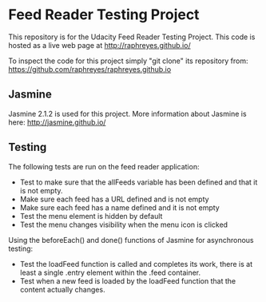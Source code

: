 # Feed Reader Testing Project

This repository is for the Udacity Feed Reader Testing Project. This code is hosted as a live web page at http://raphreyes.github.io/

To inspect the code for this project simply "git clone" its repository from: https://github.com/raphreyes/raphreyes.github.io

## Jasmine
Jasmine 2.1.2 is used for this project. More information about Jasmine is here: http://jasmine.github.io/

## Testing
The following tests are run on the feed reader application:

- Test to make sure that the allFeeds variable has been defined and that it is not empty.
- Make sure each feed has a URL defined and is not empty
- Make sure each feed has a name defined and it is not empty
- Test the menu element is hidden by default
- Test the menu changes visibility when the menu icon is clicked

Using the beforeEach() and done() functions of Jasmine for asynchronous testing:
- Test the loadFeed function is called and completes its work, there is at least a single .entry element within the .feed container.
- Test when a new feed is loaded by the loadFeed function that the content actually changes.

